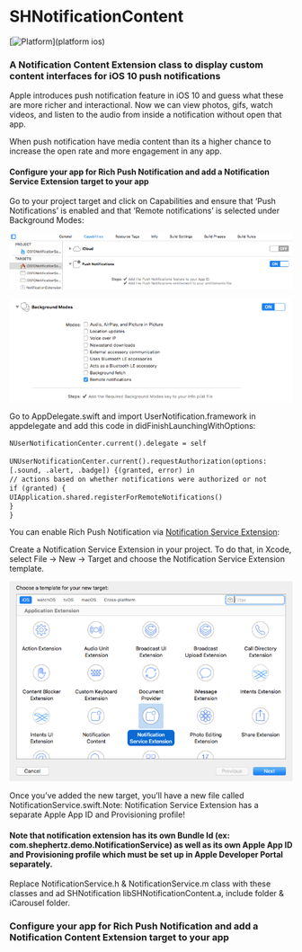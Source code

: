# SHNotificationContent

[![Platform](https://img.shields.io/cocoapods/p/CTNotificationContent.svg?style=flat)](platform ios)

### A Notification Content Extension class to display custom content interfaces for iOS 10 push notifications

Apple introduces push notification feature in iOS 10 and guess what these are more richer and interactional. Now we can view photos, gifs, watch videos, and listen to the audio from inside a notification without open that app.

When push notification have media content than its a higher chance to increase the open rate and more engagement in any app.

#### Configure your app for Rich Push Notification and add a Notification Service Extension target to your app

Go to your project target and click on Capabilities and ensure that ‘Push Notifications’ is enabled and that ‘Remote notifications’ is selected under Background Modes:

![Capabilities](images/Capabilities.png)

![EnablePushNotifications](images/enableRemoteNoti.png)

Go to AppDelegate.swift and import UserNotification.framework in appdelegate and add this code in didFinishLaunchingWithOptions:

```
NUserNotificationCenter.current().delegate = self

UNUserNotificationCenter.current().requestAuthorization(options: [.sound, .alert, .badge]) {(granted, error) in
// actions based on whether notifications were authorized or not
if (granted) {
UIApplication.shared.registerForRemoteNotifications()
}
}
```
You can enable Rich Push Notification via [Notification Service Extension](https://developer.apple.com/documentation/usernotifications/unnotificationserviceextension):

Create a Notification Service Extension in your project. To do that, in Xcode, select File -> New -> Target and choose the Notification Service Extension template.

![EnableNotificationServiceExtension](images/NSE.png)

Once you’ve added the new target, you’ll have a new file called NotificationService.swift.Note: Notification Service Extension has a separate Apple App ID and Provisioning profile!
#### Note that notification extension has its own Bundle Id (ex: com.shephertz.demo.NotificationService) as well as its own Apple App ID and Provisioning profile which must be set up in Apple Developer Portal separately.

Replace NotificationService.h & NotificationService.m class with these classes and ad SHNotification libSHNotificationContent.a, include folder & iCarousel folder.




### Configure your app for Rich Push Notification and add a Notification Content Extension target to your app
